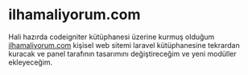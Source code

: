# ilhamaliyorum.com
 Hali hazırda codeigniter kütüphanesi üzerine kurmuş olduğum <a href="http://ilhamaliyorum.com/">ilhamaliyorum.com</a> kişisel web sitemi laravel kütüphanesine tekrardan kuracak ve panel tarafının tasarımını değiştireceğim ve yeni modüller ekleyeceğim.


